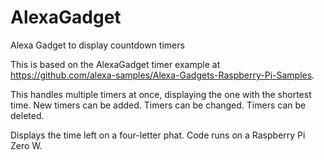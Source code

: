 # AlexaGadget

Alexa Gadget to display countdown timers

This is based on the AlexaGadget timer example at https://github.com/alexa-samples/Alexa-Gadgets-Raspberry-Pi-Samples. 

This handles multiple timers at once, displaying the one with the shortest time. New timers can be added. Timers can be changed. Timers can be deleted.

Displays the time left on a four-letter phat. Code runs on a Raspberry Pi Zero W.


